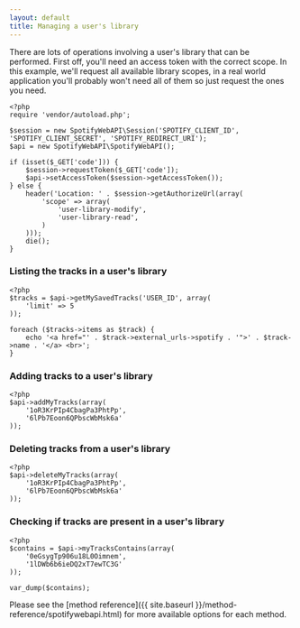 ```yaml
---
layout: default
title: Managing a user's library
---
```


There are lots of operations involving a user's library that can be performed.
First off, you'll need an access token with the correct scope.
In this example, we'll request all available library scopes, in a real world application you'll probably won't need all of them so just request the ones you need.

    <?php
    require 'vendor/autoload.php';

    $session = new SpotifyWebAPI\Session('SPOTIFY_CLIENT_ID', 'SPOTIFY_CLIENT_SECRET', 'SPOTIFY_REDIRECT_URI');
    $api = new SpotifyWebAPI\SpotifyWebAPI();

    if (isset($_GET['code'])) {
        $session->requestToken($_GET['code']);
        $api->setAccessToken($session->getAccessToken());
    } else {
        header('Location: ' . $session->getAuthorizeUrl(array(
            'scope' => array(
                'user-library-modify',
                'user-library-read',
            )
        )));
        die();
    }

### Listing the tracks in a user's library

    <?php
    $tracks = $api->getMySavedTracks('USER_ID', array(
        'limit' => 5
    ));

    foreach ($tracks->items as $track) {
        echo '<a href="' . $track->external_urls->spotify . '">' . $track->name . '</a> <br>';
    }

### Adding tracks to a user's library

    <?php
    $api->addMyTracks(array(
        '1oR3KrPIp4CbagPa3PhtPp',
        '6lPb7Eoon6QPbscWbMsk6a'
    ));

### Deleting tracks from a user's library

    <?php
    $api->deleteMyTracks(array(
        '1oR3KrPIp4CbagPa3PhtPp',
        '6lPb7Eoon6QPbscWbMsk6a'
    ));

### Checking if tracks are present in a user's library

    <?php
    $contains = $api->myTracksContains(array(
        '0eGsygTp906u18L0Oimnem',
        '1lDWb6b6ieDQ2xT7ewTC3G'
    ));

    var_dump($contains);

Please see the [method reference]({{ site.baseurl }}/method-reference/spotifywebapi.html) for more available options for each method.

